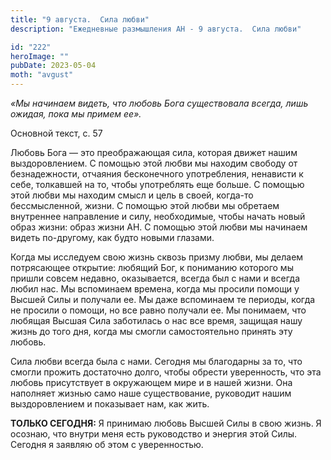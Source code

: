```yaml
---
title: "9 августа.  Сила любви"
description: "Ежедневные размышления АН - 9 августа.  Сила любви"

id: "222"
heroImage: ""
pubDate: 2023-05-04
moth: "avgust"
---
```


_«Мы начинаем видеть, что любовь Бога существовала всегда, лишь ожидая, пока
мы примем ее»._

Основной текст, с. 57

Любовь Бога — это преображающая сила, которая движет нашим выздоровлением. С
помощью этой любви мы находим свободу от безнадежности, отчаяния бесконечного
употребления, ненависти к себе, толкавшей на то, чтобы употреблять еще больше.
С помощью этой любви мы находим смысл и цель в своей, когда-то бессмысленной,
жизни. С помощью этой любви мы обретаем внутреннее направление и силу,
необходимые, чтобы начать новый образ жизни: образ жизни АН. С помощью этой
любви мы начинаем видеть по-другому, как будто новыми глазами.

Когда мы исследуем свою жизнь сквозь призму любви, мы делаем потрясающее
открытие: любящий Бог, к пониманию которого мы пришли совсем недавно,
оказывается, всегда был с нами и всегда любил нас. Мы вспоминаем времена,
когда мы просили помощи у Высшей Силы и получали ее. Мы даже вспоминаем те
периоды, когда не просили о помощи, но все равно получали ее. Мы понимаем, что
любящая Высшая Сила заботилась о нас все время, защищая нашу жизнь до того
дня, когда мы смогли самостоятельно принять эту любовь.

Сила любви всегда была с нами. Сегодня мы благодарны за то, что смогли прожить
достаточно долго, чтобы обрести уверенность, что эта любовь присутствует в
окружающем мире и в нашей жизни. Она наполняет жизнью само наше существование,
руководит нашим выздоровлением и показывает нам, как жить.

**ТОЛЬКО СЕГОДНЯ:** Я принимаю любовь Высшей Силы в свою жизнь. Я осознаю, что
внутри меня есть руководство и энергия этой Силы. Сегодня я заявляю об этом с
уверенностью.
